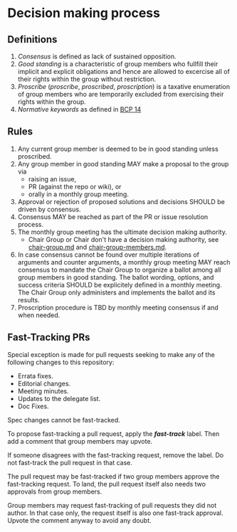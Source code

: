 # Decision making process

## Definitions

1. _Consensus_ is defined as lack of sustained opposition.
2. _Good standing_ is a characteristic of group members who fullfill their implicit and explicit obligations and hence are allowed to excercise all of their rights within the group without restriction.
3. _Proscribe_ (_proscribe_, _proscribed_, _proscription_) is a taxative enumeration of group members who are temporarily excluded from exercising their rights within the group.
4. _Normative keywords_ as defined in [BCP 14](https://tools.ietf.org/html/bcp14)

## Rules

1. Any current group member is deemed to be in good standing unless proscribed.
2. Any group member in good standing MAY make a proposal to the group via
   - raising an issue,
   - PR (against the repo or wiki), or
   - orally in a monthly group meeting.
3. Approval or rejection of proposed solutions and decisions SHOULD be driven by consensus.
4. Consensus MAY be reached as part of the PR or issue resolution process.
5. The monthly group meeting has the ultimate decision making authority.
   - Chair Group or Chair don't have a decision making authority, see [chair-group.md](chair-group.md) and [chair-group-members.md](chair-group-members.md).
6. In case consensus cannot be found over multiple iterations of arguments and counter arguments, a monthly group meeting MAY reach consensus to mandate the Chair Group to organize a ballot among all group members in good standing. The ballot wording, options, and success criteria SHOULD be explicitely defined in a monthly meeting. The Chair Group only administers and implements the ballot and its results.
7. Proscription procedure is TBD by monthly meeting consensus if and when needed.

## Fast-Tracking PRs

Special exception is made for pull requests seeking to make any of the following
changes to this repository:

- Errata fixes.
- Editorial changes.
- Meeting minutes.
- Updates to the delegate list.
- Doc Fixes.

Spec changes cannot be fast-tracked.

To propose fast-tracking a pull request, apply the **_fast-track_** label.
Then add a comment that group members may upvote.

If someone disagrees with the fast-tracking request, remove the label.
Do not fast-track the pull request in that case.

The pull request may be fast-tracked if two group members approve the fast-tracking request.
To land, the pull request itself also needs two approvals from group members.

Group members may request fast-tracking of pull requests they did not author.
In that case only, the request itself is also one fast-track approval.
Upvote the comment anyway to avoid any doubt.
